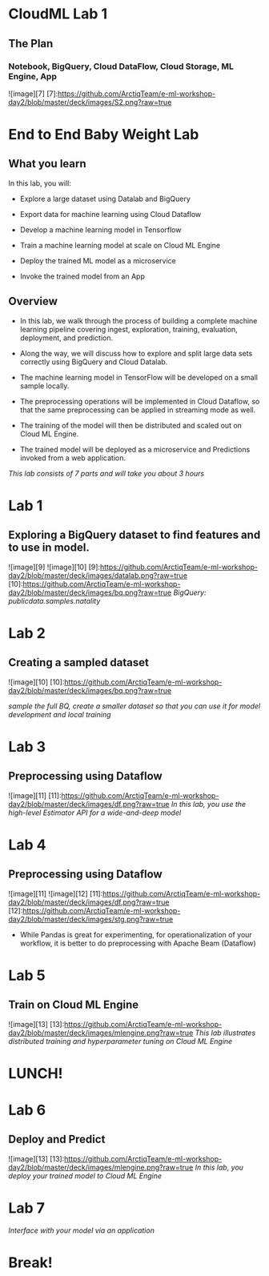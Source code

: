 # CloudML Lab 1
## The Plan
### Notebook, BigQuery, Cloud DataFlow, Cloud Storage, ML Engine, App
![image][7]
[7]:https://github.com/ArctiqTeam/e-ml-workshop-day2/blob/master/deck/images/S2.png?raw=true


# End to End Baby Weight Lab
## What you learn 

In this lab, you will:

* Explore a large dataset using Datalab and BigQuery

* Export data for machine learning using Cloud Dataflow

* Develop a machine learning model in Tensorflow

* Train a machine learning model at scale on Cloud ML Engine

* Deploy the trained ML model as a microservice

* Invoke the trained model from an App


## Overview 

* In this lab, we walk through the process of building a complete machine learning pipeline covering ingest, exploration, training, evaluation, deployment, and prediction. 

* Along the way, we will discuss how to explore and split large data sets correctly using BigQuery and Cloud Datalab. 

* The machine learning model in TensorFlow will be developed on a small sample locally. 

* The preprocessing operations will be implemented in Cloud Dataflow, so that the same preprocessing can be applied in streaming mode as well. 

* The training of the model will then be distributed and scaled out on Cloud ML Engine. 

* The trained model will be deployed as a microservice and Predictions invoked from a web application.

*This lab consists of 7 parts and will take you about 3 hours*


# Lab 1 
## Exploring a BigQuery dataset to find features and to use in model. 
![image][9] ![image][10]
[9]:https://github.com/ArctiqTeam/e-ml-workshop-day2/blob/master/deck/images/datalab.png?raw=true
[10]:https://github.com/ArctiqTeam/e-ml-workshop-day2/blob/master/deck/images/bq.png?raw=true
*BigQuery: publicdata.samples.natality*


# Lab 2 
## Creating a sampled dataset
![image][10]
[10]:https://github.com/ArctiqTeam/e-ml-workshop-day2/blob/master/deck/images/bq.png?raw=true

*sample the full BQ, create a smaller dataset so that you can use it for model development and local training*


# Lab 3
## Preprocessing using Dataflow
![image][11]
[11]:https://github.com/ArctiqTeam/e-ml-workshop-day2/blob/master/deck/images/df.png?raw=true
*In this lab, you use the high-level Estimator API for a wide-and-deep model*


# Lab 4 
## Preprocessing using Dataflow
![image][11] ![image][12]
[11]:https://github.com/ArctiqTeam/e-ml-workshop-day2/blob/master/deck/images/df.png?raw=true
[12]:https://github.com/ArctiqTeam/e-ml-workshop-day2/blob/master/deck/images/stg.png?raw=true

* While Pandas is great for experimenting, for operationalization of your workflow, it is better to do preprocessing with Apache Beam (Dataflow)


# Lab 5
## Train on Cloud ML Engine
![image][13]
[13]:https://github.com/ArctiqTeam/e-ml-workshop-day2/blob/master/deck/images/mlengine.png?raw=true
*This lab illustrates distributed training and hyperparameter tuning on Cloud ML Engine*


# LUNCH!


# Lab 6
## Deploy and Predict
![image][13]
[13]:https://github.com/ArctiqTeam/e-ml-workshop-day2/blob/master/deck/images/mlengine.png?raw=true
*In this lab, you deploy your trained model to Cloud ML Engine*


# Lab 7
*Interface with your model via an application*


# Break!